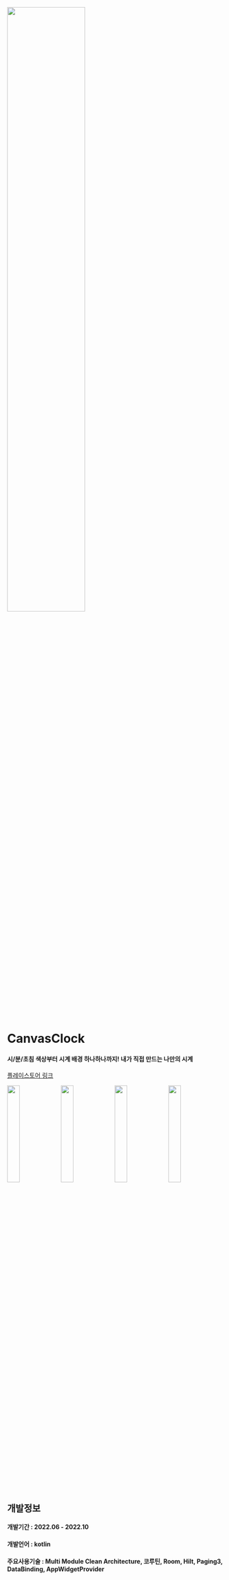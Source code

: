 <img width="60%" src="https://user-images.githubusercontent.com/39579912/211178459-cdfcfc54-31b5-4546-a282-1a455ce83c13.png"/>

# CanvasClock

#### 시/분/초침 색상부터 시계 배경 하나하나까지! 내가 직접 만드는 나만의 시계
[플레이스토어 링크](https://play.google.com/store/apps/details?id=com.strayAlpaca.canvasclock)
<p>
<img width="24%" src="https://user-images.githubusercontent.com/39579912/211178533-32cc69e7-5a6e-4f68-8418-2f9ede6d60cd.png"/>
<img width="24%" src="https://user-images.githubusercontent.com/39579912/211178559-3f4222dd-4d26-4478-80cd-e78c73353b13.png"/>
<img width="24%" src="https://user-images.githubusercontent.com/39579912/211178563-2244fb71-9d3b-4d6b-9985-8d76e67976a9.png"/>
<img width="24%" src="https://user-images.githubusercontent.com/39579912/211178568-15c5f598-fd22-4976-a32a-86ba4303ee42.png"/>
</p>

## 개발정보

#### 개발기간 : 2022.06 - 2022.10
#### 개발언어 : kotlin
#### 주요사용기술 : Multi Module Clean Architecture, 코루틴, Room, Hilt, Paging3, DataBinding, AppWidgetProvider

